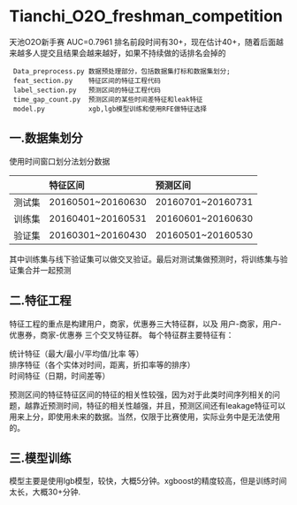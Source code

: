 # Tianchi_O2O_freshman_competition
天池O2O新手赛    AUC=0.7961 排名前段时间有30+，现在估计40+，随着后面越来越多人提交且结果会越来越好，如果不持续做的话排名会掉的

     Data_preprocess.py 数据预处理部分，包括数据集打标和数据集划分;
     feat_section.py    特征区间的特征工程代码
     label_section.py   预测区间的特征工程代码
     time_gap_count.py  预测区间的某些时间差特征和leak特征
     model.py           xgb,lgb模型训练和使用RFE做特征选择

## 一.数据集划分
   使用时间窗口划分法划分数据
   
   | |特征区间|预测区间|
   |:---|:---|:---|
   |测试集|20160501~20160630|20160701~20160731|
   |训练集|20160401~20160531|20160601~20160630|
   |验证集|20160301~20160430|20160501~20160530|
   
   其中训练集与线下验证集可以做交叉验证。最后对测试集做预测时，将训练集与验证集合并一起预测
   
 ## 二.特征工程
   特征工程的重点是构建用户，商家，优惠券三大特征群，以及 用户-商家，用户-优惠券，商家-优惠券 三个交叉特征群。
   每个特征群主要特征有：
   
   统计特征（最大/最小/平均值/比率 等）  
   排序特征（各个实体对时间，距离，折扣率等的排序）  
   时间特征（日期，时间差等）  
   
   预测区间的特征特征区间的特征的相关性较强，因为对于此类时间序列相关的问题，越靠近预测时间，特征的相关性越强，并且，预测区间还有leakage特征可以用来上分，即使用未来的数据。当然，仅限于比赛使用，实际业务中是无法使用的。
   
## 三.模型训练
   模型主要是使用lgb模型，较快，大概5分钟。xgboost的精度较高，但是训练时间太长，大概30+分钟.
   
